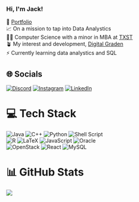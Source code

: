 ### Hi, I'm Jack!

💼 [Portfolio](https://dynoj.github.io/)<br/>
📈 On a mission to tap into Data Analystics<br/>
👨‍🎓 Computer Science with a minor in MBA at [TXST](https://www.txst.edu)<br/>
🪴 My interest and development, [Digital Graden]()<br/>
⚡️ Currently learning data analystics and SQL<br/>

## 🌐 Socials
[![Discord](https://img.shields.io/badge/Discord-%237289DA.svg?logo=discord&logoColor=white)](https://discord.gg/https://discord.gg/pk3chZ5p) [![Instagram](https://img.shields.io/badge/Instagram-%23E4405F.svg?logo=Instagram&logoColor=white)](https://instagram.com/https://www.instagram.com/jjjjjackkkkkkk/?next=%2F) [![LinkedIn](https://img.shields.io/badge/LinkedIn-%230077B5.svg?logo=linkedin&logoColor=white)](https://linkedin.com/in/https://www.linkedin.com/in/jack-kammerer-6b60bb311/) 

# 💻 Tech Stack
![Java](https://img.shields.io/badge/java-%23ED8B00.svg?style=for-the-badge&logo=openjdk&logoColor=white) ![C++](https://img.shields.io/badge/c++-%2300599C.svg?style=for-the-badge&logo=c%2B%2B&logoColor=white) ![Python](https://img.shields.io/badge/python-3670A0?style=for-the-badge&logo=python&logoColor=ffdd54) ![Shell Script](https://img.shields.io/badge/shell_script-%23121011.svg?style=for-the-badge&logo=gnu-bash&logoColor=white) <br/>![R](https://img.shields.io/badge/r-%23276DC3.svg?style=for-the-badge&logo=r&logoColor=white) ![LaTeX](https://img.shields.io/badge/latex-%23008080.svg?style=for-the-badge&logo=latex&logoColor=white) ![JavaScript](https://img.shields.io/badge/javascript-%23323330.svg?style=for-the-badge&logo=javascript&logoColor=%23F7DF1E) ![Oracle](https://img.shields.io/badge/Oracle-F80000?style=for-the-badge&logo=oracle&logoColor=white) <br/>![OpenStack](https://img.shields.io/badge/Openstack-%23f01742.svg?style=for-the-badge&logo=openstack&logoColor=white) ![React](https://img.shields.io/badge/react-%2320232a.svg?style=for-the-badge&logo=react&logoColor=%2361DAFB) ![MySQL](https://img.shields.io/badge/mysql-4479A1.svg?style=for-the-badge&logo=mysql&logoColor=white) 
# 📊 GitHub Stats
![](https://github-readme-stats.vercel.app/api?username=dynoj&theme=github_dark_dimmed&hide_border=false&include_all_commits=false&count_private=false)<br/>






